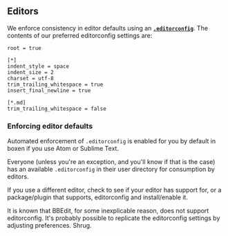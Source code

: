 ## Editors

We enforce consistency in editor defaults using an **[`.editorconfig`](http://editorconfig.org/)**. The contents of our preferred editorconfig settings are:

```
root = true

[*]
indent_style = space
indent_size = 2
charset = utf-8
trim_trailing_whitespace = true
insert_final_newline = true

[*.md]
trim_trailing_whitespace = false
```

### Enforcing editor defaults

Automated enforcement of `.editorconfig` is enabled for you by default in boxen if you use Atom or Sublime Text.

Everyone (unless you're an exception, and you'll know if that is the case) has an available `.editorconfig` in their user directory for consumption by editors.

If you use a different editor, check to see if your editor has support for, or a package/plugin that supports, editorconfig and install/enable it.

It is known that BBEdit, for some inexplicable reason, does not support editorconfig. It's probably possible to replicate the editorconfig settings by adjusting preferences. Shrug. 
